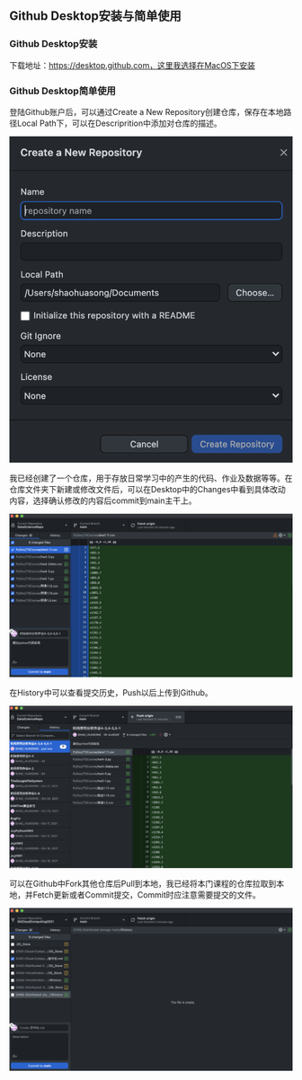 ## Github Desktop安装与简单使用

### Github Desktop安装

下载地址：https://desktop.github.com，这里我选择在MacOS下安装

### Github Desktop简单使用

登陆Github账户后，可以通过Create a New Repository创建仓库，保存在本地路径Local Path下，可以在Descriprition中添加对仓库的描述。

![Create a New Repository](https://raw.githubusercontent.com/SHAOHUASONGgit/DataScienceRepo/main/CloudCmoputingMarkDown/picture/createRepomd1.png?token=AVNKEFWNJAA2VNPVV7O2ORDBRJ3CC)

我已经创建了一个仓库，用于存放日常学习中的产生的代码、作业及数据等等。在仓库文件夹下新建或修改文件后，可以在Desktop中的Changes中看到具体改动内容，选择确认修改的内容后commit到main主干上。

![Ready to Commit](https://raw.githubusercontent.com/SHAOHUASONGgit/DataScienceRepo/main/CloudCmoputingMarkDown/picture/readyToCommitmd1.png?token=AVNKEFWZXKVZ2DFOY5SVO5LBRJ3F6)

在History中可以查看提交历史，Push以后上传到Github。

![Ready to Push](https://raw.githubusercontent.com/SHAOHUASONGgit/DataScienceRepo/main/CloudCmoputingMarkDown/picture/readyToPushmd1.png?token=AVNKEFVZGCSZHS2TGQ772ETBRJ3I4)

可以在Github中Fork其他仓库后Pull到本地，我已经将本门课程的仓库拉取到本地，并Fetch更新或者Commit提交，Commit时应注意需要提交的文件。

![Fork and Fetch](https://raw.githubusercontent.com/SHAOHUASONGgit/DataScienceRepo/main/CloudCmoputingMarkDown/picture/forkAndFetchmd1.png?token=AVNKEFWK76CBMZNZHUEZLLLBRJ3NE)